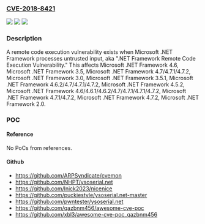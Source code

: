### [CVE-2018-8421](https://cve.mitre.org/cgi-bin/cvename.cgi?name=CVE-2018-8421)
![](https://img.shields.io/static/v1?label=Product&message=Microsoft%20.NET%20Framework&color=blue)
![](https://img.shields.io/static/v1?label=Version&message=n%2Fa&color=blue)
![](https://img.shields.io/static/v1?label=Vulnerability&message=Remote%20Code%20Execution&color=brighgreen)

### Description

A remote code execution vulnerability exists when Microsoft .NET Framework processes untrusted input, aka ".NET Framework Remote Code Execution Vulnerability." This affects Microsoft .NET Framework 4.6, Microsoft .NET Framework 3.5, Microsoft .NET Framework 4.7/4.7.1/4.7.2, Microsoft .NET Framework 3.0, Microsoft .NET Framework 3.5.1, Microsoft .NET Framework 4.6.2/4.7/4.7.1/4.7.2, Microsoft .NET Framework 4.5.2, Microsoft .NET Framework 4.6/4.6.1/4.6.2/4.7/4.7.1/4.7.1/4.7.2, Microsoft .NET Framework 4.7.1/4.7.2, Microsoft .NET Framework 4.7.2, Microsoft .NET Framework 2.0.

### POC

#### Reference
No PoCs from references.

#### Github
- https://github.com/ARPSyndicate/cvemon
- https://github.com/NHPT/ysoserial.net
- https://github.com/lnick2023/nicenice
- https://github.com/puckiestyle/ysoserial.net-master
- https://github.com/pwntester/ysoserial.net
- https://github.com/qazbnm456/awesome-cve-poc
- https://github.com/xbl3/awesome-cve-poc_qazbnm456

